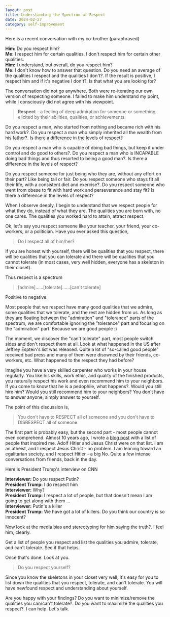 ```yaml
---
layout: post
title: Understanding the Spectrum of Respect
date: 2024-02-27
category: self-improvement
---
```


Here is a recent conversation with my co-brother (paraphrased)

**Him:** Do you respect him?  
**Me:** I respect him for certain qualities. I don't respect him for certain other qualities.  
**Him:** I understand, but overall, do you respect him?  
**Me:** I don't know how to answer that question. Do you need an average of the qualities I respect and the qualities I don't?. If the result is positive, I respect him and if it's negative I don't?. Is that what you are looking for?

The conversation did not go anywhere. Both were re-iterating our own version of respecting someone. I failed to make him understand my point, while I consciously did not agree with his viewpoint.

> **Respect** - a feeling of deep admiration for someone or something elicited by their abilities, qualities, or achievements.

Do you respect a man, who started from nothing and became rich with his hard work?. Do you respect a man who simply inherited all the wealth from his father?. Is there a difference in the levels of respect?

Do you respect a man who is capable of doing bad things, but keep it under control and do good to others?. Do you respect a man who is INCAPABLE doing bad things and thus resorted to being a good man?. Is there a difference in the levels of respect?

Do you respect someone for just being who they are, without any effort on their part? Like being tall or fair. Do you respect someone who stays fit all their life, with a consistent diet and exercise?. Do you respect someone who went from obese to fit with hard work and perseverance and stay fit? Is there a difference in the levels of respect?

When I observe deeply, I begin to understand that we respect people for what they do, instead of what they are. The qualities you are born with, no one cares. The qualities you worked hard to attain, attract respect.

Ok, let's say you respect someone like your teacher, your friend, your co-workers, or a politician. Have you ever asked this question, 

> Do I respect all of him/her?

If you are honest with yourself, there will be qualities that you respect, there will be qualities that you can tolerate and there will be qualities that you cannot tolerate (in most cases, very well hidden, everyone has a skeleton in their closet). 

Thus respect is a spectrum

> [admire]......[tolerate]......[can't tolerate]  

Positive to negative.

Most people that we respect have many good qualities that we admire, some qualities that we tolerate, and the rest are hidden from us. As long as they are floating between the "admiration" and "tolerance" parts of the spectrum, we are comfortable ignoring the "tolerance" part and focusing on the "admiration" part. Because we are good people :)

The moment, we discover the "can't tolerate" part, most people switch sides and don't respect them at all. Look at what happened in the US after Jeffrey Esptein's list was released. Quite a lot of "so-called good people" received bad press and many of them were disowned by their friends, co-workers, etc. What happened to the respect they had before?

Imagine you have a very skilled carpenter who works in your house regularly. You like his skills, work ethic, and quality of the finished products, you naturally respect his work and even recommend him to your neighbors. If you come to know that he is a pedophile, what happens?. Would you still hire him? Would you still recommend him to your neighbors? You don't have to answer anyone, simply answer to yourself.

The point of this discussion is,

> You don't have to RESPECT all of someone and you don't have to DISRESPECT all of someone.

The first part is probably easy, but the second part - most people cannot even comprehend. Almost 10 years ago, I wrote a [blog post]({{site.url}}/what-inspires-you) with a list of people that inspired me. Adolf Hitler and Jesus Christ were on that list. I am an atheist, and I respect Jesus Christ - no problem. I am leaning toward an egalitarian society, and I respect Hitler - a big No. Quite a few intense conversations from friends, back in the day.

Here is President Trump's interview on CNN

**Interviewer:** Do you respect Putin?  
**President Trump:** I do respect him  
**Interviewer:** Why?  
**President Trump:** I respect a lot of people, but that doesn't mean I am going to get along with them ...  
**Interviewer:** Putin's a killer  
**President Trump:** We have got a lot of killers. Do you think our country is so innocent?  

Now look at the media bias and stereotyping for him saying the truth?. I feel him, clearly.

Get a list of people you respect and list the qualities you admire, tolerate, and can't tolerate. See if that helps.

Once that's done. Look at you.

> Do you respect yourself?

Since you know the skeletons in your closet very well, it's easy for you to list down the qualities that you respect, tolerate, and can't tolerate. You will have newfound respect and understanding about yourself. 

Are you happy with your findings? Do you want to minimize/remove the qualities you can/can't tolerate?. Do you want to maximize the qualities you respect?. I can help. Let's talk.